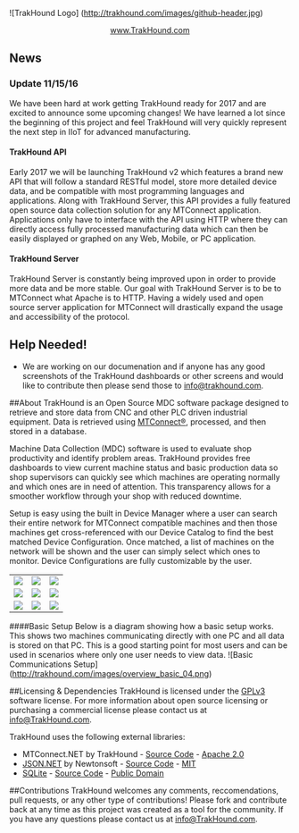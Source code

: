 <!--
  Title: TrakHound
  Description: Open Source MDC Software Package using MTConnect
  Author: Feenux LLC
  -->
  
![TrakHound Logo] (http://trakhound.com/images/github-header.jpg)

<p align="center">
  <a href="http://www.trakhound.com/">www.TrakHound.com</a>
</p>

## News
### Update 11/15/16 

We have been hard at work getting TrakHound ready for 2017 and are excited to announce some upcoming changes! We have learned a lot since the beginning of this project and feel TrakHound will very quickly represent the next step in IIoT for advanced manufacturing.

#### TrakHound API
Early 2017 we will be launching TrakHound v2 which features a brand new API that will follow a standard RESTful model, store more detailed device data, and be compatible with most programming languages and applications. Along with TrakHound Server, this API provides a fully featured open source data collection solution for any MTConnect application. Applications only have to interface with the API using HTTP where they can directly access fully processed manufacturing data which can then be easily displayed or graphed on any Web, Mobile, or PC application.

#### TrakHound Server
TrakHound Server is constantly being improved upon in order to provide more data and be more stable. Our goal with TrakHound Server is to be to MTConnect what Apache is to HTTP. Having a widely used and open source server application for MTConnect will drastically expand the usage and accessibility of the protocol.


## Help Needed!

- We are working on our documenation and if anyone has any good screenshots of the TrakHound dashboards or other screens and would like to contribute then please send those to info@trakhound.com.


##About
TrakHound is an Open Source MDC software package designed to retrieve and store data from CNC and other PLC driven industrial equipment. Data is retrieved using <a href="http://mtconnect.org">MTConnect®</a>, processed, and then stored in a database. 

Machine Data Collection (MDC) software is used to evaluate shop productivity and identify problem areas. TrakHound provides free dashboards to view current machine status and basic production data so shop supervisors can quickly see which machines are operating normally and which ones are in need of attention. This transparency allows for a smoother workflow through your shop with reduced downtime. 

Setup is easy using the built in Device Manager where a user can search their entire network for MTConnect compatible machines and then those machines get cross-referenced with our Device Catalog to find the best matched Device Configuration. Once matched, a list of machines on the network will be shown and the user can simply select which ones to monitor. Device Configurations are fully customizable by the user.

 <table style="width:100%">
 
  <tr>
    <td><img src="http://www.trakhound.com/images/download_screenshots/trakhound_community/v1.3/overview_01.png"/></td>
    <td><img src="http://www.trakhound.com/images/download_screenshots/trakhound_community/v1.3/controllerstatus_01.png"/></td>
    <td><img src="http://www.trakhound.com/images/download_screenshots/trakhound_community/v1.3/oeetimeline_01.png"/></td>
  </tr>
  
  <tr>
    <td><img src="http://www.trakhound.com/images/download_screenshots/trakhound_community/v1.3/oeestatus_01.png"/></td>
    <td><img src="http://www.trakhound.com/images/download_screenshots/trakhound_community/v1.3/devicestatustimes_01.png"/></td>
    <td><img src="http://www.trakhound.com/images/download_screenshots/trakhound_community/v1.3/productionstatustimes_01.png"/></td>
  </tr>
  
  <tr>
    <td><img src="http://www.trakhound.com/images/download_screenshots/trakhound_community/v1.3/devicemanager_01.png"/></td>
    <td><img src="http://www.trakhound.com/images/download_screenshots/trakhound_community/v1.3/autodetect_01.png"/></td>
    <td><img src="http://www.trakhound.com/images/download_screenshots/trakhound_community/v1.3/edit_description_01.png"/></td>
  </tr>
 
</table> 


####Basic Setup
Below is a diagram showing how a basic setup works. This shows two machines communicating directly with one PC and all data is stored on that PC. This is a good starting point for most users and can be used in scenarios where only one user needs to view data.
![Basic Communications Setup] (http://trakhound.com/images/overview_basic_04.png)

##Licensing & Dependencies
TrakHound is licensed under the [GPLv3](https://www.gnu.org/licenses/gpl-3.0.en.html) software license. For more information about open source licensing or purchasing a commercial license please contact us at info@TrakHound.com.

TrakHound uses the following external libraries:
- MTConnect.NET by TrakHound - [Source Code](https://github.com/TrakHound/MTConnect.NET) - [Apache 2.0](http://www.apache.org/licenses/LICENSE-2.0)
- [JSON.NET](http://www.newtonsoft.com/json) by Newtonsoft - [Source Code](https://github.com/JamesNK/Newtonsoft.Json) - [MIT](https://github.com/JamesNK/Newtonsoft.Json/blob/master/LICENSE.md)
- [SQLite](https://www.sqlite.org/index.html) - [Source Code](https://www.sqlite.org/download.html) - [Public Domain](https://www.sqlite.org/copyright.html)

##Contributions
TrakHound welcomes any comments, reccomendations, pull requests, or any other type of contributions! Please fork and contribute back at any time as this project was created as a tool for the community. If you have any questions please contact us at info@TrakHound.com.
